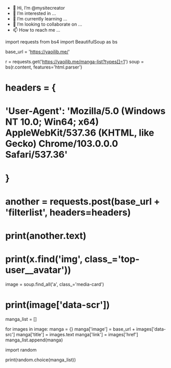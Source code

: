- 👋 Hi, I’m @mysitecreator
- 👀 I’m interested in ...
- 🌱 I’m currently learning ...
- 💞️ I’m looking to collaborate on ...
- 📫 How to reach me ...

<!---
mysitecreator/mysitecreator is a ✨ special ✨ repository because its `README.md` (this file) appears on your GitHub profile.
You can click the Preview link to take a look at your changes.
--->
import requests
from bs4 import BeautifulSoup as bs

base_url = 'https://yaoilib.me/'

r = requests.get('https://yaoilib.me/manga-list?types[]=1')
soup = bs(r.content, features='html.parser')
# headers = {
#     'User-Agent': 'Mozilla/5.0 (Windows NT 10.0; Win64; x64) AppleWebKit/537.36 (KHTML, like Gecko) Chrome/103.0.0.0 Safari/537.36'
# }
# another = requests.post(base_url + 'filterlist', headers=headers)
# print(another.text)

# print(x.find('img', class_='top-user__avatar'))

image = soup.find_all('a', class_='media-card')
# print(image['data-scr'])
manga_list = []

for images in image:
  manga = {}
  manga['image'] = base_url + images['data-src']
  manga['title'] = images.text
  manga['link'] = images['href']
  manga_list.append(manga)

import random

print(random.choice(manga_list))
